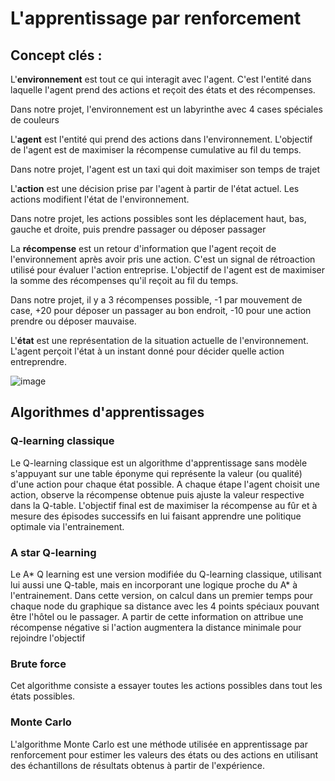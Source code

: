 # L'apprentissage par renforcement

## Concept clés :

L'**environnement** est tout ce qui interagit avec l'agent. C'est l'entité dans laquelle l'agent prend des actions et reçoit des états et des récompenses.

Dans notre projet, l'environnement est un labyrinthe avec 4 cases spéciales de couleurs

L'**agent** est l'entité qui prend des actions dans l'environnement. L'objectif de l'agent est de maximiser la récompense cumulative au fil du temps.

Dans notre projet, l'agent est un taxi qui doit maximiser son temps de trajet

L'**action** est une décision prise par l'agent à partir de l'état actuel. Les actions modifient l'état de l'environnement.

Dans notre projet, les actions possibles sont les déplacement haut, bas, gauche et droite, puis prendre passager ou déposer passager

La **récompense** est un retour d'information que l'agent reçoit de l'environnement après avoir pris une action. C'est un signal de rétroaction utilisé pour évaluer l'action entreprise. L'objectif de l'agent est de maximiser la somme des récompenses qu'il reçoit au fil du temps.

Dans notre projet, il y a 3 récompenses possible, -1 par mouvement de case, +20 pour déposer un passager au bon endroit, -10 pour une action prendre ou déposer mauvaise.

L'**état** est une représentation de la situation actuelle de l'environnement. L'agent perçoit l'état à un instant donné pour décider quelle action entreprendre.


![image](https://github.com/EpitechMscProPromo2024/T-AIA-902-LIL_4/assets/24878422/b81d2c82-2731-4750-8f84-3491cda6b011)

## Algorithmes d'apprentissages

### Q-learning classique

Le Q-learning classique est un algorithme d'apprentissage sans modèle s'appuyant sur une table éponyme qui représente la valeur (ou qualité) d'une action pour chaque état possible.
A chaque étape l'agent choisit une action, observe la récompense obtenue puis ajuste la valeur respective dans la Q-table.
L'objectif final est de maximiser la récompense au fûr et à mesure des épisodes successifs en lui faisant apprendre une politique optimale via l'entrainement.

### A star Q-learning

Le A* Q learning est une version modifiée du Q-learning classique, utilisant lui aussi une Q-table, mais en incorporant une logique proche du A* à l'entrainement.
Dans cette version, on calcul dans un premier temps pour chaque node du graphique sa distance avec les 4 points spéciaux pouvant être l'hôtel ou le passager.
A partir de cette information on attribue une récompense négative si l'action augmentera la distance minimale pour rejoindre l'objectif

### Brute force

Cet algorithme consiste a essayer toutes les actions possibles dans tout les états possibles.

### Monte Carlo

L'algorithme Monte Carlo est une méthode utilisée en apprentissage par renforcement pour estimer les valeurs des états ou des actions en utilisant des échantillons de résultats obtenus à partir de l'expérience.
